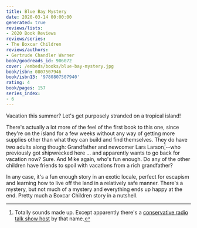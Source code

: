 ```yaml
---
title: Blue Bay Mystery
date: 2020-03-14 00:00:00
generated: true
reviews/lists:
- 2020 Book Reviews
reviews/series:
- The Boxcar Children
reviews/authors:
- Gertrude Chandler Warner
book/goodreads_id: 906072
cover: /embeds/books/blue-bay-mystery.jpg
book/isbn: 0807507946
book/isbn13: '9780807507940'
rating: 4
book/pages: 157
series_index:
- 6
---
```

Vacation this summer? Let's get purposely stranded on a tropical island!  

There's actually a lot more of the feel of the first book to this one, since they're on the island for a few weeks without any way of getting more supplies other than what they can build and find themselves. They do have two adults along though: Grandfather and newcomer Lars Larson[^madeup]--who previously got shipwrecked here ... and apparently wants to go back for vacation now? Sure. And Mike again, who's fun enough. Do any of the other children have friends to spoil with vacations from a rich grandfather?  

<!--more-->

In any case, it's a fun enough story in an exotic locale, perfect for escapism and learning how to live off the land in a relatively safe manner. There's a mystery, but not much of a mystery and everything ends up happy at the end. Pretty much a Boxcar Children story in a nutshell.  

[^madeup]: Totally sounds made up. Except apparently there's a [conservative radio talk show host](https://www.larslarson.com/) by that name.
